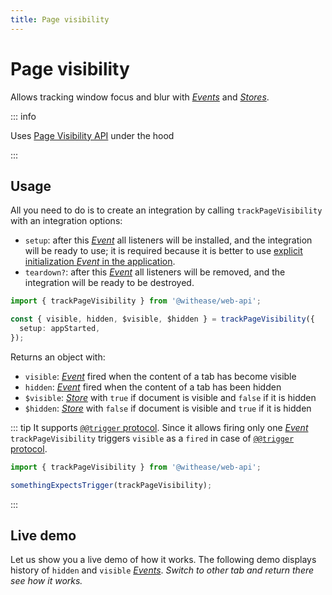 ```yaml
---
title: Page visibility
---
```


# Page visibility

Allows tracking window focus and blur with [_Events_](https://effector.dev/en/api/effector/event/) and [_Stores_](https://effector.dev/docs/api/effector/store).

::: info

Uses [Page Visibility API](https://developer.mozilla.org/en-US/docs/Web/API/Page_Visibility_API) under the hood

:::

## Usage

All you need to do is to create an integration by calling `trackPageVisibility` with an integration options:

- `setup`: after this [_Event_](https://effector.dev/en/api/effector/event/) all listeners will be installed, and the integration will be ready to use; it is required because it is better to use [explicit initialization _Event_ in the application](/magazine/explicit_start).
- `teardown?`: after this [_Event_](https://effector.dev/en/api/effector/event/) all listeners will be removed, and the integration will be ready to be destroyed.

```ts
import { trackPageVisibility } from '@withease/web-api';

const { visible, hidden, $visible, $hidden } = trackPageVisibility({
  setup: appStarted,
});
```

Returns an object with:

- `visible`: [_Event_](https://effector.dev/en/api/effector/event/) fired when the content of a tab has become visible
- `hidden`: [_Event_](https://effector.dev/en/api/effector/event/) fired when the content of a tab has been hidden
- `$visible`: [_Store_](https://effector.dev/docs/api/effector/store) with `true` if document is visible and `false` if it is hidden
- `$hidden`: [_Store_](https://effector.dev/docs/api/effector/store) with `false` if document is visible and `true` if it is hidden

::: tip
It supports [`@@trigger` protocol](/protocols/trigger). Since it allows firing only one [_Event_](https://effector.dev/en/api/effector/event/) `trackPageVisibility` triggers `visible` as a `fired` in case of [`@@trigger` protocol](/protocols/trigger).

```ts
import { trackPageVisibility } from '@withease/web-api';

somethingExpectsTrigger(trackPageVisibility);
```

:::

## Live demo

Let us show you a live demo of how it works. The following demo displays history of `hidden` and `visible` [_Events_](https://effector.dev/en/api/effector/event/). _Switch to other tab and return there see how it works._

<script setup lang="ts">
import demoFile from './page_visibility.live.vue?raw';
</script>

<LiveDemo :demoFile="demoFile" />
